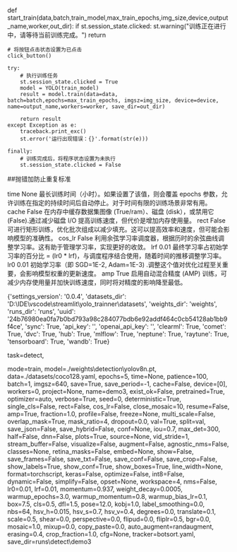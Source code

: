def start_train(data,batch,train_model,max_train_epochs,img_size,device,output_name,worker,out_dir):
    if st.session_state.clicked:
        st.warning("训练正在进行中，请等待当前训练完成。")
        return

    # 将按钮点击状态设置为已点击
    click_button()

    try:
        # 执行训练任务
        st.session_state.clicked = True
        model = YOLO(train_model)
        result = model.train(data=data, batch=batch,epochs=max_train_epochs, imgsz=img_size, device=device,  name=output_name,workers=worker, save_dir=out_dir)
       
        return result
    except Exception as e:
        traceback.print_exc()
        st.error('运行出现错误：{}'.format(str(e)))
        
    finally:
        # 训练完成后，将程序状态设置为未执行
        st.session_state.clicked = False
##抛错加防止重复标准 
 
 


 
 time	None	最长训练时间（小时）。如果设置了该值，则会覆盖 epochs 参数，允许训练在指定的持续时间后自动停止。对于时间有限的训练场景非常有用。
 cache	False	在内存中缓存数据集图像 (True/ram）、磁盘 (disk），或禁用它 (False).通过减少磁盘 I/O 提高训练速度，但代价是增加内存使用量。
 rect	False	可进行矩形训练，优化批次组成以减少填充。这可以提高效率和速度，但可能会影响模型的准确性。
 cos_lr	False	利用余弦学习率调度器，根据历时的余弦曲线调整学习率。这有助于管理学习率，实现更好的收敛。
 lrf	0.01	最终学习率占初始学习率的百分比 = (lr0 * lrf)，与调度程序结合使用，随着时间的推移调整学习率。
 lr0	0.01	初始学习率（即 SGD=1E-2, Adam=1E-3) .调整这个值对优化过程至关重要，会影响模型权重的更新速度。
 amp	True	启用自动混合精度 (AMP) 训练，可减少内存使用量并加快训练速度，同时将对精度的影响降至最低。


 {'settings_version': '0.0.4', 'datasets_dir': 'D:\\IDE\\vscode\\streamlit\\yolo_trainner\\datasets', 'weights_dir': 'weights', 'runs_dir': 'runs', 'uuid': '24b76980ea0fa7b0bd793a98c284077bdb6e92addf464c0cb54128ab1bb9f4ce', 'sync': True, 'api_key': '', 'openai_api_key': '', 'clearml': True, 'comet': True, 'dvc': True, 'hub': True, 'mlflow': True, 'neptune': True, 'raytune': True, 'tensorboard': True, 'wandb': True}

 
 task=detect, 

 mode=train, 
 model=./weights\detection\yolov8n.pt,
  data=./datasets/coco128.yaml, 
  epochs=5, 
  time=None,
   patience=100,
    batch=1, 
    imgsz=640, 
    save=True,
     save_period=-1, 
     cache=False,
      device=[0],
       workers=0,
        project=None, 
        name=demo3,
         exist_ok=False,
          pretrained=True,
           optimizer=auto,
            verbose=True,
             seed=0,
              deterministic=True,
               single_cls=False,
                rect=False,
                 cos_lr=False,
                  close_mosaic=10,
                   resume=False,
                    amp=True,
                     fraction=1.0,
                      profile=False,
                       freeze=None,
                        multi_scale=False,
                         overlap_mask=True,
                          mask_ratio=4,
                           dropout=0.0, 
                           val=True,
                            split=val,
                             save_json=False, 
                             save_hybrid=False,
                              conf=None, iou=0.7,
                               max_det=300,
                                half=False,
                                 dnn=False, 
                                 plots=True, 
                                 source=None,
                                  vid_stride=1,
                                   stream_buffer=False,
                                    visualize=False,
                                     augment=False,
                                      agnostic_nms=False,
                                       classes=None,
                                        retina_masks=False, 
                                        embed=None, 
                                        show=False, 
                                        save_frames=False,
                                         save_txt=False, 
                                         save_conf=False,
                                          save_crop=False, 
                                          show_labels=True,
                                           show_conf=True,
                                            show_boxes=True,
                                             line_width=None, format=torchscript,
                                              keras=False,
                                               optimize=False,
                                                int8=False,
                                                 dynamic=False,
                                                  simplify=False,
                                                   opset=None,
                                                    workspace=4,
                                                     nms=False,
                                                      lr0=0.01, 
                                                      lrf=0.01,
                                                       momentum=0.937, weight_decay=0.0005, warmup_epochs=3.0, warmup_momentum=0.8, warmup_bias_lr=0.1, box=7.5, cls=0.5, dfl=1.5, pose=12.0, kobj=1.0, label_smoothing=0.0, nbs=64, hsv_h=0.015, hsv_s=0.7, hsv_v=0.4, degrees=0.0, translate=0.1, scale=0.5, shear=0.0, perspective=0.0, flipud=0.0, fliplr=0.5, bgr=0.0, mosaic=1.0, mixup=0.0, copy_paste=0.0, auto_augment=randaugment, erasing=0.4, crop_fraction=1.0, cfg=None, tracker=botsort.yaml, save_dir=runs\detect\demo3